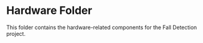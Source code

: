 # Hardware Folder
This folder contains the hardware-related components for the Fall Detection project.